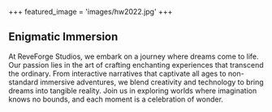 +++
featured_image = 'images/hw2022.jpg'
+++

## Enigmatic Immersion

At ReveForge Studios, we embark on a journey where dreams come to life. Our passion lies in the art of crafting enchanting experiences that transcend the ordinary. From interactive narratives that captivate all ages to non-standard immersive adventures, we blend creativity and technology to bring dreams into tangible reality. Join us in exploring worlds where imagination knows no bounds, and each moment is a celebration of wonder.